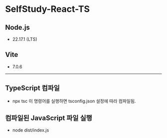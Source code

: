 # SelfStudy-React-TS

## Node.js
- 22.17.1 (LTS)

## Vite
- 7.0.6
---
## TypeScript 컴파일
- npx tsc
이 명령어를 실행하면 tsconfig.json 설정에 따라 컴파일됨.

## 컴파일된 JavaScript 파일 실행
- node dist/index.js